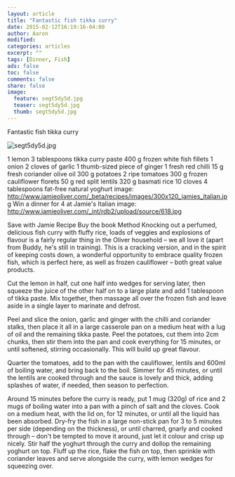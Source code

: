 ```yaml
---
layout: article
title: "Fantastic fish tikka curry"
date: 2015-02-12T16:19:16-04:00
author: Aaron
modified:
categories: articles
excerpt: ""
tags: [Dinner, Fish]
ads: false
toc: false
comments: false
share: false
image:
  feature: segt5dy5d.jpg
  teaser: segt5dy5d.jpg
  thumb: segt5dy5d.jpg
---
```


Fantastic fish tikka curry

![segt5dy5d.jpg](segt5dy5d.jpg)

1 lemon
3 tablespoons tikka curry paste
400 g frozen white fish fillets
1 onion
2 cloves of garlic
1 thumb-sized piece of ginger
1 fresh red chilli
15 g fresh coriander
olive oil
300 g potatoes
2 ripe tomatoes
300 g frozen cauliflower florets
50 g red split lentils
320 g basmati rice
10 cloves
4 tablespoons fat-free natural yoghurt
image: http://www.jamieoliver.com/_beta/recipes/images/300x120_jamies_italian.jpg
Win a dinner for 4 at Jamie's Italian
image: http://www.jamieoliver.com/_int/rdb2/upload/source/618.jpg

Save with Jamie Recipe
Buy the book
Method
Knocking out a perfumed, delicious fish curry with fluffy rice, loads of veggies and explosions of flavour is a fairly regular thing in the Oliver household – we all love it (apart from Buddy, he's still in training). This is a cracking version, and in the spirit of keeping costs down, a wonderful opportunity to embrace quality frozen fish, which is perfect here, as well as frozen cauliflower – both great value products.

Cut the lemon in half, cut one half into wedges for serving later, then squeeze the juice of the other half on to a large plate and add 1 tablespoon of tikka paste. Mix together, then massage all over the frozen fish and leave aside in a single layer to marinate and defrost.

Peel and slice the onion, garlic and ginger with the chilli and coriander stalks, then place it all in a large casserole pan on a medium heat with a lug of oil and the remaining tikka paste. Peel the potatoes, cut them into 2cm chunks, then stir them into the pan and cook everything for 15 minutes, or until softened, stirring occasionally. This will build up great flavour.

Quarter the tomatoes, add to the pan with the cauliflower, lentils and 600ml of boiling water, and bring back to the boil. Simmer for 45 minutes, or until the lentils are cooked through and the sauce is lovely and thick, adding splashes of water, if needed, then season to perfection.

Around 15 minutes before the curry is ready, put 1 mug (320g) of rice and 2 mugs of boiling water into a pan with a pinch of salt and the cloves. Cook on a medium heat, with the lid on, for 12 minutes, or until all the liquid has been absorbed. Dry-fry the fish in a large non-stick pan for 3 to 5 minutes per side (depending on the thickness), or until charred, gnarly and cooked through – don't be tempted to move it around, just let it colour and crisp up nicely. Stir half the yoghurt through the curry and dollop the remaining yoghurt on top. Fluff up the rice, flake the fish on top, then sprinkle with coriander leaves and serve alongside the curry, with lemon wedges for squeezing over.
